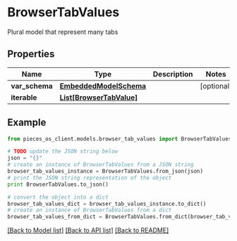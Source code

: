 # BrowserTabValues

Plural model that represent many tabs

## Properties
Name | Type | Description | Notes
------------ | ------------- | ------------- | -------------
**var_schema** | [**EmbeddedModelSchema**](EmbeddedModelSchema.md) |  | [optional] 
**iterable** | [**List[BrowserTabValue]**](BrowserTabValue.md) |  | 

## Example

```python
from pieces_os_client.models.browser_tab_values import BrowserTabValues

# TODO update the JSON string below
json = "{}"
# create an instance of BrowserTabValues from a JSON string
browser_tab_values_instance = BrowserTabValues.from_json(json)
# print the JSON string representation of the object
print BrowserTabValues.to_json()

# convert the object into a dict
browser_tab_values_dict = browser_tab_values_instance.to_dict()
# create an instance of BrowserTabValues from a dict
browser_tab_values_from_dict = BrowserTabValues.from_dict(browser_tab_values_dict)
```
[[Back to Model list]](../README.md#documentation-for-models) [[Back to API list]](../README.md#documentation-for-api-endpoints) [[Back to README]](../README.md)


